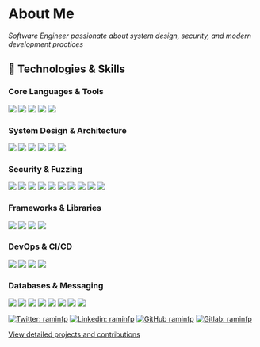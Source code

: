 # About Me
*Software Engineer passionate about system design, security, and modern development practices*


## 🔧 Technologies & Skills

### Core Languages & Tools
![](https://img.shields.io/badge/Code-C-informational?style=flat&logo=c&logoColor=white&color=6aa6f8)
![](https://img.shields.io/badge/Code-Python-informational?style=flat&logo=python&logoColor=white&color=6aa6f8)
![](https://img.shields.io/badge/Code-Golang-informational?style=flat&logo=go&logoColor=white&color=6aa6f8)
![](https://img.shields.io/badge/Code-Rust-informational?style=flat&logo=rust&logoColor=white&color=6aa6f8)
![](https://img.shields.io/badge/Shell-Bash-informational?style=flat&logo=gnu-bash&logoColor=white&color=6aa6f8)

### System Design & Architecture
![](https://img.shields.io/badge/Architecture-Event_Driven-informational?style=flat&logo=apache-kafka&logoColor=white&color=2bbc8a)
![](https://img.shields.io/badge/Architecture-Microservices-informational?style=flat&logo=fastapi&logoColor=white&color=2bbc8a)
![](https://img.shields.io/badge/Stack-ELK-informational?style=flat&logo=elasticsearch&logoColor=white&color=2bbc8a)
![](https://img.shields.io/badge/Pattern-BFF-informational?style=flat&logo=fastapi&logoColor=white&color=2bbc8a)
![](https://img.shields.io/badge/Pipeline-ETL-informational?style=flat&logo=apache-airflow&logoColor=white&color=2bbc8a)
![](https://img.shields.io/badge/Architecture-Clean-informational?style=flat&logo=material-design&logoColor=white&color=2bbc8a)

### Security & Fuzzing
![](https://img.shields.io/badge/Tool-LibFuzzer-informational?style=flat&logo=security&logoColor=white&color=red)
![](https://img.shields.io/badge/Tool-Jazzer-informational?style=flat&logo=java&logoColor=white&color=red)
![](https://img.shields.io/badge/Tool-KLEE-informational?style=flat&logo=security&logoColor=white&color=red)
![](https://img.shields.io/badge/Tool-AFL-informational?style=flat&logo=security&logoColor=white&color=red)
![](https://img.shields.io/badge/Tool-AFL++-informational?style=flat&logo=security&logoColor=white&color=red)
![](https://img.shields.io/badge/Tool-LibAFL-informational?style=flat&logo=rust&logoColor=white&color=red)
![](https://img.shields.io/badge/Tool-GoFuzz-informational?style=flat&logo=go&logoColor=white&color=red)
![](https://img.shields.io/badge/Tool-AFL--RS-informational?style=flat&logo=rust&logoColor=white&color=red)
![](https://img.shields.io/badge/Tool-LibFuzzer--RS-informational?style=flat&logo=rust&logoColor=white&color=red)
![](https://img.shields.io/badge/Tool-Honggfuzz-informational?style=flat&logo=security&logoColor=white&color=red)


### Frameworks & Libraries
![](https://img.shields.io/badge/Framework-Chi-informational?style=flat&logo=go&logoColor=white&color=blue)
![](https://img.shields.io/badge/Framework-Gin-informational?style=flat&logo=go&logoColor=white&color=blue)
![](https://img.shields.io/badge/Framework-Django%20REST%20Framework-informational?style=flat&logo=django&logoColor=white&color=green)
![](https://img.shields.io/badge/Framework-GoFiber-informational?style=flat&logo=go&logoColor=white&color=blue)

### DevOps & CI/CD
![](https://img.shields.io/badge/Tool-Docker-informational?style=flat&logo=docker&logoColor=white&color=orange)
![](https://img.shields.io/badge/Tool-Git-informational?style=flat&logo=git&logoColor=white&color=orange)
![](https://img.shields.io/badge/Tool-HAProxy-informational?style=flat&logo=nginx&logoColor=white&color=orange)
![](https://img.shields.io/badge/CI/CD-Pipeline-informational?style=flat&logo=github-actions&logoColor=white&color=orange)

### Databases & Messaging
![](https://img.shields.io/badge/Database-Redis-informational?style=flat&logo=redis&logoColor=white&color=yellow)
![](https://img.shields.io/badge/Queue-Kafka-informational?style=flat&logo=apache-kafka&logoColor=white&color=yellow)
![](https://img.shields.io/badge/Database-PostgreSQL-informational?style=flat&logo=postgresql&logoColor=white&color=blue)
![](https://img.shields.io/badge/Search-Elasticsearch-informational?style=flat&logo=elasticsearch&logoColor=white&color=green)
![](https://img.shields.io/badge/Queue-RabbitMQ-informational?style=flat&logo=rabbitmq&logoColor=white&color=orange)
![](https://img.shields.io/badge/Monitoring-Prometheus-informational?style=flat&logo=prometheus&logoColor=white&color=red)
![](https://img.shields.io/badge/Visualization-Grafana-informational?style=flat&logo=grafana&logoColor=white&color=purple)
![](https://img.shields.io/badge/Storage-MinIO-informational?style=flat&logo=minio&logoColor=white&color=grey)



[![Twitter: raminfp](https://img.shields.io/twitter/follow/realraminfp?style=social)](https://twitter.com/realraminfp)
[![Linkedin: raminfp](https://img.shields.io/badge/-raminfp-blue?style=flat-square&logo=Linkedin&logoColor=white&link=https://www.linkedin.com/in/raminfp/)](https://www.linkedin.com/in/raminfp/)
[![GitHub raminfp](https://img.shields.io/github/followers/raminfp?label=follow&style=social)](https://github.com/raminfp)
[![Gitlab: raminfp](https://img.shields.io/badge/-raminfp-blue?style=flat-square&logo=Gitlab&logoColor=white&link=https://www.gitlab.com/raminfp/)](https://gitlab.com/raminfp)


[View detailed projects and contributions](./ABOUTME.md)

